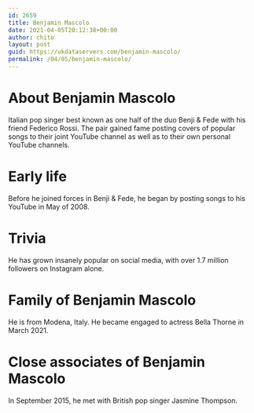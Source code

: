 ```yaml
---
id: 2659
title: Benjamin Mascolo
date: 2021-04-05T20:12:38+00:00
author: chito
layout: post
guid: https://ukdataservers.com/benjamin-mascolo/
permalink: /04/05/benjamin-mascolo/
---
```




  
  
#  About Benjamin Mascolo
                  
                  
                  
Italian pop singer best known as one half of the duo Benji & Fede with his friend Federico Rossi. The pair gained fame posting covers of popular songs to their joint YouTube channel as well as to their own personal YouTube channels.
                  
                
                
                
# Early life
                  
                  
                  
Before he joined forces in Benji & Fede, he began by posting songs to his YouTube in May of 2008.
                  
                
                
                
# Trivia
                  
                  
                  
He has grown insanely popular on social media, with over 1.7 million followers on Instagram alone.
                  
                
                
                
# Family of Benjamin Mascolo
                  
                  
                  
He is from Modena, Italy. He became engaged to actress Bella Thorne in March 2021.
                  
                
                
                
# Close associates of Benjamin Mascolo
                  
                  
                  
In September 2015, he met with British pop singer Jasmine Thompson.
                  
                
              
            
          
          
          
    
    
  
